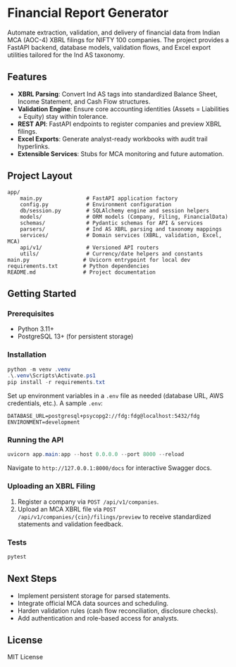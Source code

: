 # Financial Report Generator

Automate extraction, validation, and delivery of financial data from Indian MCA (AOC-4) XBRL filings for NIFTY 100 companies. The project provides a FastAPI backend, database models, validation flows, and Excel export utilities tailored for the Ind AS taxonomy.

## Features

- **XBRL Parsing**: Convert Ind AS tags into standardized Balance Sheet, Income Statement, and Cash Flow structures.
- **Validation Engine**: Ensure core accounting identities (Assets = Liabilities + Equity) stay within tolerance.
- **REST API**: FastAPI endpoints to register companies and preview XBRL filings.
- **Excel Exports**: Generate analyst-ready workbooks with audit trail hyperlinks.
- **Extensible Services**: Stubs for MCA monitoring and future automation.

## Project Layout

```
app/
	main.py              # FastAPI application factory
	config.py            # Environment configuration
	db/session.py        # SQLAlchemy engine and session helpers
	models/              # ORM models (Company, Filing, FinancialData)
	schemas/             # Pydantic schemas for API & services
	parsers/             # Ind AS XBRL parsing and taxonomy mappings
	services/            # Domain services (XBRL, validation, Excel, MCA)
	api/v1/              # Versioned API routers
	utils/               # Currency/date helpers and constants
main.py                 # Uvicorn entrypoint for local dev
requirements.txt        # Python dependencies
README.md               # Project documentation
```

## Getting Started

### Prerequisites

- Python 3.11+
- PostgreSQL 13+ (for persistent storage)

### Installation

```powershell
python -m venv .venv
.\.venv\Scripts\Activate.ps1
pip install -r requirements.txt
```

Set up environment variables in a `.env` file as needed (database URL, AWS credentials, etc.). A sample `.env`:

```
DATABASE_URL=postgresql+psycopg2://fdg:fdg@localhost:5432/fdg
ENVIRONMENT=development
```

### Running the API

```powershell
uvicorn app.main:app --host 0.0.0.0 --port 8000 --reload
```

Navigate to `http://127.0.0.1:8000/docs` for interactive Swagger docs.

### Uploading an XBRL Filing

1. Register a company via `POST /api/v1/companies`.
2. Upload an MCA XBRL file via `POST /api/v1/companies/{cin}/filings/preview` to receive standardized statements and validation feedback.

### Tests

```powershell
pytest
```

## Next Steps

- Implement persistent storage for parsed statements.
- Integrate official MCA data sources and scheduling.
- Harden validation rules (cash flow reconciliation, disclosure checks).
- Add authentication and role-based access for analysts.

## License

MIT License

